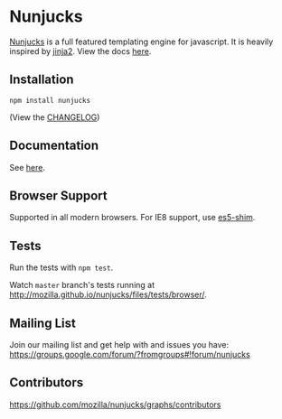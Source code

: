# Nunjucks

[Nunjucks](http://mozilla.github.io/nunjucks/) is a full featured
templating engine for javascript. It is heavily inspired by
[jinja2](http://jinja.pocoo.org/). View the docs
[here](http://mozilla.github.io/nunjucks/).

## Installation

`npm install nunjucks`

(View the [CHANGELOG](https://github.com/mozilla/nunjucks/releases))

## Documentation

See [here](http://mozilla.github.io/nunjucks/).

## Browser Support

Supported in all modern browsers. For IE8 support, use [es5-shim](https://github.com/es-shims/es5-shim).

## Tests

Run the tests with `npm test`.

Watch `master` branch's tests running at http://mozilla.github.io/nunjucks/files/tests/browser/.

## Mailing List

Join our mailing list and get help with and issues you have:
https://groups.google.com/forum/?fromgroups#!forum/nunjucks

## Contributors

https://github.com/mozilla/nunjucks/graphs/contributors
